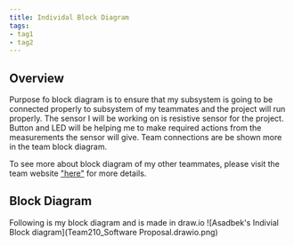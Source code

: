 ```yaml
---
title: Individal Block Diagram
tags:
- tag1
- tag2
---
```


## Overview
Purpose fo block diagram is to ensure that my subsystem is going to be connected properly to subsystem of my teammates and the project will run properly. The sensor I will be working on is resistive sensor for the project. Button and LED will be helping me to make required actions from the measurements the sensor will give. Team connections are be shown more in the team block diagram.

To see more about block diagram of my other teammates, please visit the team website ["here"](https://egr304-2025-f-210.github.io/06-team-block-diagram/) for more details.


## Block Diagram 
Following is my block diagram and is made in draw.io
![Asadbek's Indivial Block diagram](Team210_Software Proposal.drawio.png)

